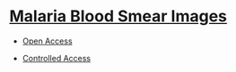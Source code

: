 # [Malaria Blood Smear Images](https://github.com/ItunuIsewon/Malaria_Blood_Smear_Images/blob/main/README.md)

- [Open Access](https://github.com/ItunuIsewon/Malaria_Blood_Smear_Images/blob/main/Open_Access.md)
  
- [Controlled Access](https://github.com/ItunuIsewon/Malaria_Blood_Smear_Images/blob/main/Controlled_Access.md)
